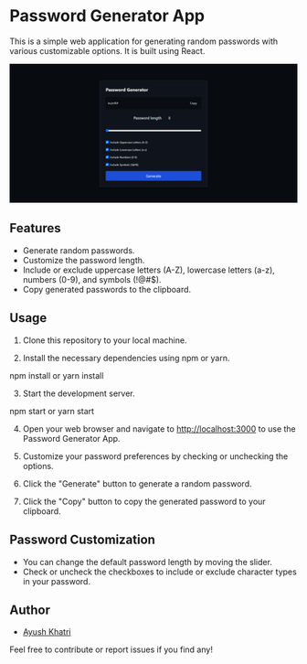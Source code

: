 # Password Generator App

This is a simple web application for generating random passwords with various customizable options. It is built using React.

![Password Generator Screenshot](./src/images/password-generator.png)


## Features

- Generate random passwords.
- Customize the password length.
- Include or exclude uppercase letters (A-Z), lowercase letters (a-z), numbers (0-9), and symbols (!@#$).
- Copy generated passwords to the clipboard.

## Usage

1. Clone this repository to your local machine.

   
2. Install the necessary dependencies using npm or yarn.

npm install or yarn install


3. Start the development server.

npm start or yarn start


4. Open your web browser and navigate to [http://localhost:3000](http://localhost:3000) to use the Password Generator App.

5. Customize your password preferences by checking or unchecking the options.

6. Click the "Generate" button to generate a random password.

7. Click the "Copy" button to copy the generated password to your clipboard.

## Password Customization

- You can change the default password length by moving the slider.
- Check or uncheck the checkboxes to include or exclude character types in your password.


## Author

- [Ayush Khatri](https://github.com/ayush-khatrii)


Feel free to contribute or report issues if you find any!



